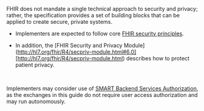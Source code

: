 FHIR does not mandate a single technical approach to security and privacy; rather, the specification provides a set of building blocks that can be applied to create secure, private systems. 

- Implementers are expected to follow core [FHIR security principles](https://www.hl7.org/fhir/security.html).

- In addition, the [FHIR Security and Privacy Module](http://hl7.org/fhir/R4/secpriv-module.html#6.0] [http://hl7.org/fhir/R4/secpriv-module.html) describes how to protect patient privacy.

<br/>

Implementers may consider use of [SMART Backend Services Authorization](http://hl7.org/fhir/uv/bulkdata/STU1/authorization/index.html), as the exchanges in this guide do not require user access authorization and may run autonomously. 

<br>



